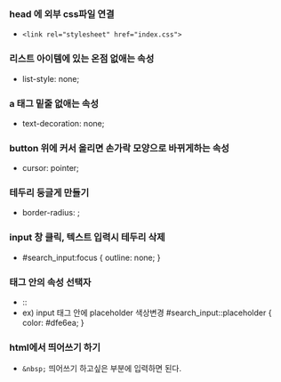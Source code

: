 ### head 에 외부 css파일 연결
* `<link rel="stylesheet" href="index.css">`

### 리스트 아이템에 있는 온점 없애는 속성
* list-style: none;

### a 태그 밑줄 없애는 속성
* text-decoration: none;

### button 위에 커서 올리면 손가락 모양으로 바뀌게하는 속성
* cursor: pointer;
  
### 테두리 둥글게 만들기
* border-radius: ;

### input 창 클릭, 텍스트 입력시 테두리 삭제
* #search_input:focus {
    outline: none;
  }

### 태그 안의 속성 선택자
* :: 
* ex) input 태그 안에 placeholder 색상변경
  #search_input::placeholder {
    color: #dfe6ea;
  }

### html에서 띄어쓰기 하기
* `&nbsp;` 띄어쓰기 하고싶은 부분에 입력하면 된다.
